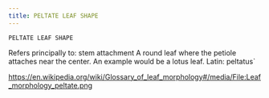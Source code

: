 ```yaml
---
title: PELTATE LEAF SHAPE
---
```

`PELTATE LEAF SHAPE`

Refers principally to: stem attachment
A round leaf where the petiole attaches near the center. An example would be a lotus leaf.
Latin: peltatus`

https://en.wikipedia.org/wiki/Glossary_of_leaf_morphology#/media/File:Leaf_morphology_peltate.png